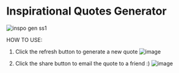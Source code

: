 # Inspirational Quotes Generator

![inspo gen ss1](https://user-images.githubusercontent.com/79056706/192908740-dcefa2ea-1f4d-466a-a172-b6ba37d4f873.PNG)

HOW TO USE:
1) Click the refresh button to generate a new quote
![image](https://user-images.githubusercontent.com/79056706/192909346-afc1317b-e16d-4e9e-b78b-45619dfe6472.png)

2) Click the share button to email the quote to a friend :)
![image](https://user-images.githubusercontent.com/79056706/192909402-36bac6e2-31dc-464c-9b5d-30df4e03b57b.png)
